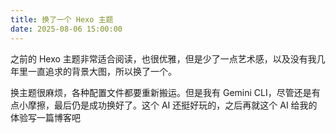 ```yaml
---
title: 换了一个 Hexo 主题
date: 2025-08-06 15:00:00
---
```


之前的 Hexo 主题非常适合阅读，也很优雅，但是少了一点艺术感，以及没有我几年里一直追求的背景大图，所以换了一个。

换主题很麻烦，各种配置文件都要重新搬运。但是我有 Gemini CLI，尽管还是有点小摩擦，最后仍是成功换好了。这个 AI 还挺好玩的，之后再就这个 AI 给我的体验写一篇博客吧